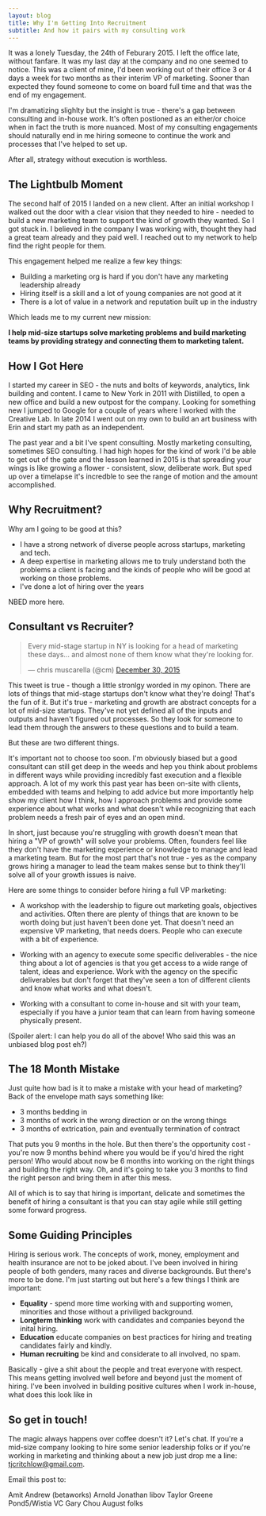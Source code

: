 ```yaml
---
layout: blog
title: Why I'm Getting Into Recruitment
subtitle: And how it pairs with my consulting work
---
```


It was a lonely Tuesday, the 24th of Feburary 2015. I left the office late, without fanfare. It was my last day at the company and no one seemed to notice. This was a client of mine, I'd been working out of their office 3 or 4 days a week for two months as their interim VP of marketing. Sooner than expected they found someone to come on board full time and that was the end of my engagement.

I'm dramatizing slighlty but the insight is true - there's a gap between consulting and in-house work. It's often postioned as an either/or choice when in fact the truth is more nuanced. Most of my consulting engagements should naturally end in me hiring someone to continue the work and processes that I've helped to set up.

After all, strategy without execution is worthless.

## The Lightbulb Moment

The second half of 2015 I landed on a new client. After an initial workshop I walked out the door with a clear vision that they needed to hire -  needed to build a new marketing team to support the kind of growth they wanted. So I got stuck in. I believed in the company I was working with, thought they had a great team already and they paid well. I reached out to my network to help find the right people for them.

This engagement helped me realize a few key things:

- Building a marketing org is hard if you don't have any marketing leadership already
- Hiring itself is a skill and a lot of young companies are not good at it
- There is a lot of value in a network and reputation built up in the industry  

Which leads me to my current new mission:

**I help mid-size startups solve marketing problems and build marketing teams by providing strategy and connecting them to marketing talent.**

## How I Got Here

I started my career in SEO - the nuts and bolts of keywords, analytics, link building and content. I came to New York in 2011 with Distilled, to open a new office and build a new outpost for the company. Looking for something new I jumped to Google for a couple of years where I worked with the Creative Lab. In late 2014 I went out on my own to build an art business with Erin and start my path as an independent.

The past year and a bit I've spent consulting. Mostly marketing consulting, sometimes SEO consulting. I had high hopes for the kind of work I'd be able to get out of the gate and the lesson learned in 2015 is that spreading your wings is like growing a flower - consistent, slow, deliberate work. But sped up over a timelapse it's incredble to see the range of motion and the amount accomplished.
 
## Why Recruitment?

Why am I going to be good at this?

- I have a strong network of diverse people across startups, marketing and tech.
- A deep expertise in marketing allows me to truly understand both the problems a client is facing and the kinds of people who will be good at working on those problems. 
- I've done a lot of hiring over the years

NBED more here.

## Consultant vs Recruiter?

<blockquote class="twitter-tweet" lang="en"><p lang="en" dir="ltr">Every mid-stage startup in NY is looking for a head of marketing these days... and almost none of them know what they&#39;re looking for.</p>&mdash; chris muscarella (@cm) <a href="https://twitter.com/cm/status/682215063017623552">December 30, 2015</a></blockquote>
<script async src="//platform.twitter.com/widgets.js" charset="utf-8"></script>

This tweet is true - though a little stronlgy worded in my opinon. There are lots of things that mid-stage startups don't know what they're doing! That's the fun of it. But it's true - marketing and growth are abstract concepts for a lot of mid-size startups. They've not yet defined all of the inputs and outputs and haven't figured out processes. So they look for someone to lead them through the answers to these questions and to build a team.

But these are two different things.

It's important not to choose too soon. I'm obviously biased but a good consultant can still get deep in the weeds and hep you think about problems in different ways while providing incredibly fast execution and a flexible approach. A lot of my work this past year has been on-site with clients, embedded with teams and helping to add advice but more importantly help show my client how I think, how I approach problems and provide some experience about what works and what doesn't while recognizing that each problem needs a fresh pair of eyes and an open mind.

In short, just because you're struggling with growth doesn't mean that hiring a "VP of growth" will solve your problems. Often, founders feel like they don't have the marketing experience or knowledge to manage and lead a marketing team. But for the most part that's not true - yes as the company grows hiring a manager to lead the team makes sense but to think they'll solve all of your growth issues is naive.

Here are some things to consider before hiring a full VP marketing:

- A workshop with the leadership to figure out marketing goals, objectives and activities. Often there are plenty of things that are known to be worth doing but just haven't been done yet. That doesn't need an expensive VP marketing, that needs doers. People who can execute with a bit of experience.

- Working with an agency to execute some specific deliverables - the nice thing about a lot of agencies is that you get access to a wide range of talent, ideas and experience. Work with the agency on the specific deliverables but don't forget that they've seen a ton of different clients and know what works and what doesn't.

- Working with a consultant to come in-house and sit with your team, especially if you have a junior team that can learn from having someone physically present.

(Spoiler alert: I can help you do all of the above! Who said this was an unbiased blog post eh?)

## The 18 Month Mistake

Just quite how bad is it to make a mistake with your head of marketing? Back of the envelope math says something like:

- 3 months bedding in
- 3 months of work in the wrong direction or on the wrong things
- 3 months of extrication, pain and eventually termination of contract

That puts you 9 months in the hole. But then there's the opportunity cost - you're now 9 months behind where you would be if you'd hired the right person! Who would about now be 6 months into working on the right things and building the right way. Oh, and it's going to take you 3 months to find the right person and bring them in after this mess.

All of which is to say that hiring is important, delicate and sometimes the benefit of hiring a consultant is that you can stay agile while still getting some forward progress.
 
## Some Guiding Principles

Hiring is serious work. The concepts of work, money, employment and health insurance are not to be joked about. I've been involved in hiring people of both genders, many races and diverse backgrounds. But there's more to be done. I'm just starting out but here's a few things I think are important:

- **Equality** - spend more time working with and supporting women, minorities and those without a priviliged background.
- **Longterm thinking** work with candidates and companies beyond the inital hiring.
- **Education** educate companies on best practices for hiring and treating candidates fairly and kindly.
- **Human recruiting** be kind and considerate to all involved, no spam.

Basically - give a shit about the people and treat everyone with respect. This means getting involved well before and beyond just the moment of hiring. I've been involved in building positive cultures when I work in-house, what does this look like in 

## So get in touch!

The magic always happens over coffee doesn't it? Let's chat. If you're a mid-size company looking to hire some senior leadership folks or if you're working in marketing and thinking about a new job just drop me a line: <a href="mailto:tjcritchlow@gmail.com">tjcritchlow@gmail.com</a>.




Email this post to:

Amit
Andrew (betaworks)
Arnold
Jonathan libov
Taylor Greene
Pond5/Wistia VC
Gary Chou
August folks

